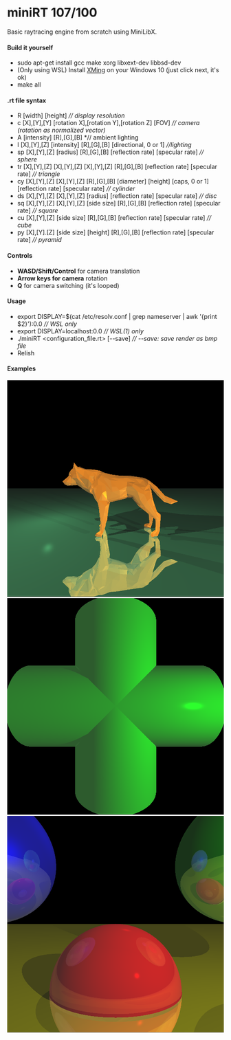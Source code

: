 # miniRT 107/100  
Basic raytracing engine from scratch using MiniLibX.  

#### Build it yourself

- sudo apt-get install gcc make xorg libxext-dev libbsd-dev  
- (Only using WSL) Install [XMing](https://sourceforge.net/projects/xming/) on your Windows 10 (just click next, it's ok)  
- make all  

#### .rt file syntax

- R [width] [height] *// display resolution*  
- c [X],[Y],[Y] [rotation X],[rotation Y],[rotation Z] [FOV] *// camera (rotation as normalized vector)*  
- A [intensity] [R],[G],[B] *// ambient lighting  
- l [X],[Y],[Z] [intensity] [R],[G],[B] [directional, 0 or 1] *//lighting*  
- sp [X],[Y],[Z] [radius] [R],[G],[B] [reflection rate] [specular rate] *// sphere*  
- tr [X],[Y],[Z] [X],[Y],[Z] [X],[Y],[Z] [R],[G],[B] [reflection rate] [specular rate] *// triangle*  
- cy [X],[Y],[Z] [X],[Y],[Z] [R],[G],[B] [diameter] [height] [caps, 0 or 1] [reflection rate] [specular rate] *// cylinder*  
- ds [X],[Y],[Z] [X],[Y],[Z] [radius] [reflection rate] [specular rate] *// disc* 
- sq [X],[Y],[Z] [X],[Y],[Z] [side size] [R],[G],[B] [reflection rate] [specular rate] *// square*
- cu [X],[Y],[Z] [side size] [R],[G],[B] [reflection rate] [specular rate] *// cube*
- py [X],[Y].[Z] [side size] [height] [R],[G],[B] [reflection rate] [specular rate] *// pyramid*
#### Controls

- **WASD/Shift/Control** for camera translation  
- **Arrow keys for camera** rotation  
- **Q** for camera switching (it's looped)  

#### Usage

- export DISPLAY=$(cat /etc/resolv.conf | grep nameserver | awk '{print $2}'):0.0 *// WSL only*  
- export DISPLAY=localhost:0.0 *// WSL(1) only*  
- ./miniRT <configuration_file.rt> [--save] *// --save: save render as bmp file*  
- Relish  

#### Examples

![Wolf render](https://github.com/awend0/miniRT/blob/master/screenshots/wolf.bmp?raw=true)
![Beautiful render](https://github.com/awend0/miniRT/blob/master/screenshots/cyl.bmp?raw=true)  
![Another render](https://github.com/awend0/miniRT/blob/master/screenshots/simple.bmp?raw=true)
